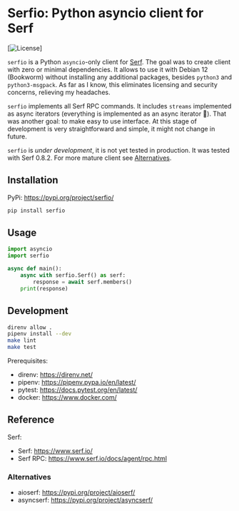 # Serfio: Python asyncio client for Serf

[![License](https://img.shields.io/badge/license-MIT-blue.svg)]

`serfio` is a Python `asyncio`-only client for [Serf](https://www.serf.io/). The goal was to create client with zero or minimal dependencies. It allows to use it with Debian 12 (Bookworm) without installing any additional packages, besides `python3` and `python3-msgpack`. As far as I know, this eliminates licensing and security concerns, relieving my headaches.

`serfio` implements all Serf RPC commands. It includes `streams` implemented as async iterators (everything is implemented as an async iterator 🧐). That was another goal: to make easy to use interface. At this stage of development is very straightforward and simple, it might not change in future.

`serfio` is *under development*, it is not yet tested in production. It was tested with Serf 0.8.2. For more mature client see [Alternatives](#alternatives).

## Installation

PyPi: https://pypi.org/project/serfio/

```bash
pip install serfio
```

## Usage

```python
import asyncio
import serfio

async def main():
    async with serfio.Serf() as serf:
        response = await serf.members()
    print(response)
```

## Development

```bash
direnv allow .
pipenv install --dev
make lint
make test
```

Prerequisites:
-  direnv: https://direnv.net/
-  pipenv: https://pipenv.pypa.io/en/latest/
-  pytest: https://docs.pytest.org/en/latest/
-  docker: https://www.docker.com/

## Reference

Serf:
-  Serf: https://www.serf.io/
-  Serf RPC: https://www.serf.io/docs/agent/rpc.html

### Alternatives

-  aioserf: https://pypi.org/project/aioserf/
-  asyncserf: https://pypi.org/project/asyncserf/
